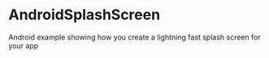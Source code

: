 AndroidSplashScreen
===================

Android example showing how you create a lightning fast splash screen for your app
